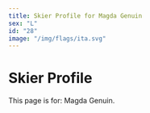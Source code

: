 ```yaml
---
title: Skier Profile for Magda Genuin
sex: "L"
id: "28"
image: "/img/flags/ita.svg" 
---
```


# Skier Profile

This page is for: Magda Genuin.
    